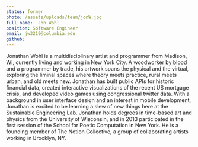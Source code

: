 ```yaml
---
status: former
photo: /assets/uploads/team/jonW.jpg
full_name:  Jon Wohl
position: Software Engineer
email: jw3219@columbia.edu
github: 
---
```

Jonathan Wohl is a multidisciplinary artist and programmer from Madison, WI, currently living and working in New York City. A woodworker by blood and a programmer by trade, his artwork spans the physical and the virtual, exploring the liminal spaces where theory meets practice, rural meets urban, and old meets new. Jonathan has built public APIs for historic financial data, created interactive visualizations of the recent US mortgage crisis, and developed video games using congressional twitter data. With a background in user interface design and an interest in mobile development, Jonathan is excited to be learning a slew of new things here at the Sustainable Engineering Lab. Jonathan holds degrees in time-based art and physics from the University of Wisconsin, and in 2013 participated in the first session of the School for Poetic Computation in New York. He is a founding member of The Notion Collective, a group of collaborating artists working in Brooklyn, NY.
